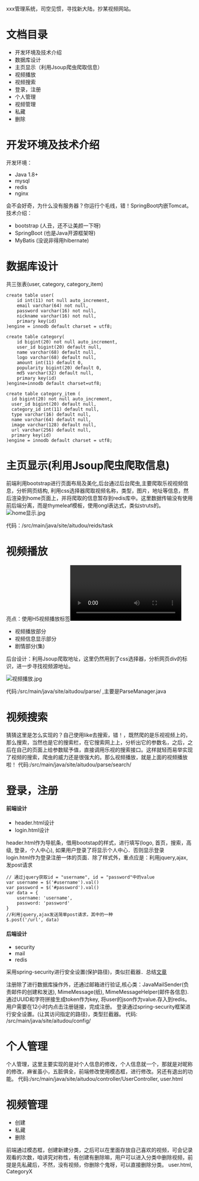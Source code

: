 xxx管理系统，司空见惯，寻找新大陆，抄某视频网站。
# 文档目录
- 开发环境及技术介绍
- 数据库设计
- 主页显示（利用Jsoup爬虫爬取信息）
- 视频播放
- 视频搜索
- 登录，注册
- 个人管理
-  视频管理
  - 私藏
  - 删除

# 开发环境及技术介绍
开发环境：
- Java 1.8+
- mysql
- redis
- nginx

会不会好奇，为什么没有服务器？你运行个毛线，错！SpringBoot内嵌Tomcat。
技术介绍：
- bootstrap (人丑，还不让美颜一下呀)
- SpringBoot (也是Java开源框架呀)
- MyBatis (没说非得用hibernate)


# 数据库设计
共三张表(user, category, category_item)
```
create table user(
	id int(11) not null auto_increment,
	email varchar(64) not null,
	password varchar(16) not null,
	nickname varchar(16) not null,
	primary key(id)
)engine = innodb default charset = utf8;

create table category(
	id bigint(20) not null auto_increment,
	user_id bigint(20) default null,
	name varchar(68) default null,
	logo varchar(68) default null,
	amount int(11) default 0,
	popularity bigint(20) default 0,
	md5 varchar(32) default null,
	primary key(id)
)engine=innodb default charset=utf8;

create table category_item (
  id bigint(20) not null auto_increment,
  user_id bigint(20) default null,
  category_id int(11) default null,
  type varchar(16) default null,
  name varchar(64) default null,
  image varchar(128) default null,
  url varchar(256) default null,
  primary key(id)
)engine = innodb default charset = utf8;
```
# 主页显示(利用Jsoup爬虫爬取信息)
前端利用bootstrap进行页面布局及美化,后台通过后台爬虫,主要爬取乐视视频信息，分析网页结构, 利用css选择器爬取视频名称，类型，图片，地址等信息，然后渲染到home页面上，并将爬取的信息暂存到redis库中。这里数据传输没有使用前后端分离，而是thymeleaf模板，使用ongl表达式，类似struts的。
![home显示.jpg](http://upload-images.jianshu.io/upload_images/2031765-b858a0ca74d57de8.jpg?imageMogr2/auto-orient/strip%7CimageView2/2/w/1240)

代码：/src/main/java/site/aitudou/reids/task

# 视频播放
亮点：使用H5视频播放标签<video />,那么视频来源哪里？视频是由后台爬虫，抓取乐视网上的视频地址，解析到源地址，然后返回到video中的src属性.
页面的设计,共分为三部分：
- 视频播放部分
- 视频信息显示部分
- 剧情部分(集)

后台设计：利用Jsoup爬取地址，这里仍然用到了css选择器，分析网页div的标识，进一步寻找视频源地址。

![视频播放.jpg](http://upload-images.jianshu.io/upload_images/2031765-599f9ffff00a1b6d.jpg?imageMogr2/auto-orient/strip%7CimageView2/2/w/1240)

代码:/src/main/java/site/aitudou/parse/  ,主要是ParseManager.java

# 视频搜索
猜猜这里是怎么实现的？自己使用like去搜索，错！，既然爬的是乐视视频上的，那么搜索，当然也是它的搜索栏，在它搜索网上上，分析出它的参数名，之后，之后在自己的页面上给参数赋予值，直接调用乐视的搜索接口。这样就轻而易举实现了视频的搜索，爬虫的威力还是很强大的。那么视频播放，就是上面的视频播放啦！
代码:/src/main/java/site/aitudou/parse/search/

# 登录，注册
#### 前端设计
- header.html设计
- login.html设计

header.html作为导航条，借用bootstap的样式，进行填写(logo, 首页，搜索，高级, 登录，个人中心), 如果用户登录了将显示个人中心．否则显示登录<br />
login.html作为登录注册一体的页面．除了样式外，重点应是：利用jquery,ajax,发post请求 <br />

```
// 通过jquery获取id = "username", id = "password"中的value
var username = $('#username').val() 
var password = $('#password').val()
var data = {
	username: 'username',
	password: 'password'
}
//利用jquery,ajax发送简单post请求，其中的一种
$.post('/url', data)

```

#### 后端设计
- security
- mail
- redis

采用spring-security进行安全设置(保护路径)，类似拦截器．总结[文章](http://www.jianshu.com/p/719ca436a5b6)<br />

注册除了进行数据库操作外，还通过邮箱进行验证,核心类：JavaMailSender(负责邮件的创建和发送), MimeMessage(纸), MimeMessageHelper(邮件各信息). 通过UUID和字符拼接生成token作为key, 将user的json作为value.存入到redis。用户需要在12小时内点击注册链接，完成注册。
登录通过spring-security框架进行安全设置。(让其访问指定的路径)，类型拦截器。
代码: /src/main/java/site/aitudou/config/

# 个人管理
个人管理，这里主要实现的是对个人信息的修改，个人信息就一个，那就是对昵称的修改，麻雀虽小，五脏俱全，前端修改使用模态框，进行修改。另还有退出的功能。
代码:/src/main/java/site/aitudou/controller/UserController, user.html

# 视频管理
  - 创建  
  -  私藏
  - 删除

前端通过模态框，创建新建分类，之后可以在里面存放自己喜欢的视频，可会记录观看的次数，咱讲究对称性，有创建有删除嘛，用户可以进入分类中删除视频，前提是先私藏后，不然，没有视频，你删除个鬼呀，可以直接删除分类。
user.html, CategoryX
